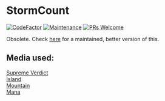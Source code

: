 # StormCount

[![CodeFactor](https://www.codefactor.io/repository/github/brandonslaght/storm-count/badge)](https://www.codefactor.io/repository/github/brandonslaght/storm-count)
[![Maintenance](https://img.shields.io/badge/Maintained%3F-no-red.svg)](https://github.com/BrandonSlaght/Storm-Count/graphs/commit-activity)
[![PRs Welcome](https://img.shields.io/badge/PRs%3F-no-red.svg)](https://github.com/BrandonSlaght/Storm-Count/blob/master/.github/contributing.md)

Obsolete. Check [here](https://github.com/BrandonSlaght/Ad-Nauseam "Ad-Nauseam repository") for a maintained, better version of this.

## Media used:

[Supreme Verdict](http://www.artofmtg.com/art/supreme-verdict/ "Link to Art of MTG")  
[Island](https://scryfall.com/card/ust/213/island "Link to Scryfall")  
[Mountain](https://scryfall.com/card/ust/215/mountain "Link to Scryfall")  
[Mana](https://mtg.fandom.com/wiki "Link to MTG Wiki")
